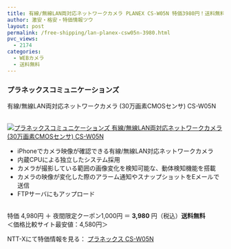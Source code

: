 ```yaml
---
title: 有線/無線LAN両対応ネットワークカメラ PLANEX CS-W05N 特価3980円！送料無料！
author: 激安・格安・特価情報ツウ
layout: post
permalink: /free-shipping/lan-planex-csw05n-3980.html
pvc_views:
  - 2174
categories:
  - WEBカメラ
  - 送料無料
---
```

### プラネックスコミュニケーションズ  
有線/無線LAN両対応ネットワークカメラ (30万画素CMOSセンサ) CS-W05N

<div class="img-bg2 img_L">
  <a href="http://px.a8.net/svt/ejp?a8mat=ZYP6S+8IMA3E+S1Q+BWGDT&#038;a8ejpredirect=http://nttxstore.jp/_II_PC13405096" target="_blank"><br /> <img border="0" alt="プラネックスコミュニケーションズ 有線/無線LAN両対応ネットワークカメラ (30万画素CMOSセンサ) CS-W05N" src="http://i0.wp.com/image.nttxstore.jp/l2_images/P/PC/PC13405096.jpg?w=120" data-recalc-dims="1" /></a>
</div>

<!--more-->

  * iPhoneでカメラ映像が確認できる有線/無線LAN対応ネットワークカメラ
  * 内蔵CPUによる独立したシステム採用
  * カメラが撮影している範囲の画像変化を検知可能な、動体検知機能を搭載
  * カメラの映像が変化した際のアラーム通知やスナップショットをEメールで送信
  * FTPサーバにもアップロード

<br clear="all" />特価 4,980円 ＋ 夜間限定クーポン1,000円 ＝ <span class="tokka-price"><strong>3,980</strong></span> 円（税込）**送料無料**   
＜価格比較サイト最安値：4,580円＞  
  
NTT-Xにて特価情報を見る： <span class="fs150p"><a href="http://px.a8.net/svt/ejp?a8mat=ZYP6S+8IMA3E+S1Q+BWGDT&#038;a8ejpredirect=http://nttxstore.jp/_II_PC13405096" target="_blank">プラネックス CS-W05N</a></span>